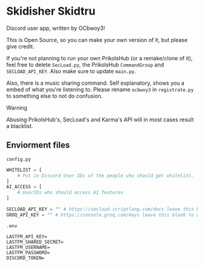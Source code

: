 # Skidisher Skidtru

Discord user app, written by OCbwoy3!

This is Open Source, so you can make your own version of it, but please give credit.

If you're not planning to run your own PrikolsHub (or a remake/clone of it), feel free to delete `SecLoad.py`, the PrikolsHub `CommandGroup` and `SECLOAD_API_KEY`. Also make sure to update `main.py`.

Also, there is a music sharing command. Self explanatory, shows you a embed of what you're listening to. Please rename `ocbwoy3` in `registrate.py` to something else to not do confusion.

> [!WARNING]
> Abusing PrikolsHub's, SecLoad's and Karma's API will in most cases result a blacklist.

## Enviorment files

`config.py`
```py
WHITELIST = [
	# Put in Discord User IDs of the people who should get whitelist.
]
AI_ACCESS = [
	# UserIDs who should access AI features
]

SECLOAD_API_KEY = "" # https://secload.scriptlang.com/docs leave this blank to disable
GROQ_API_KEY = "" # https://console.groq.com/keys leave this blank to disable
```

`.env`
```
LASTFM_API_KEY=
LASTFM_SHARED_SECRET=
LASTFM_USERNAME=
LASTFM_PASSWORD=
DISCORD_TOKEN=
```
